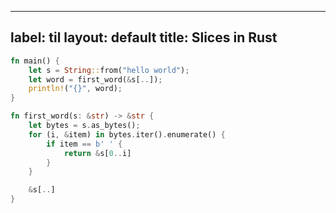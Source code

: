 
---
label: til
layout: default
title: Slices in Rust
---
```rust
fn main() {
    let s = String::from("hello world");
    let word = first_word(&s[..]);
    println!("{}", word);
}

fn first_word(s: &str) -> &str {
    let bytes = s.as_bytes();
    for (i, &item) in bytes.iter().enumerate() {
        if item == b' ' {
            return &s[0..i]
        }
    }

    &s[..]
}

```

